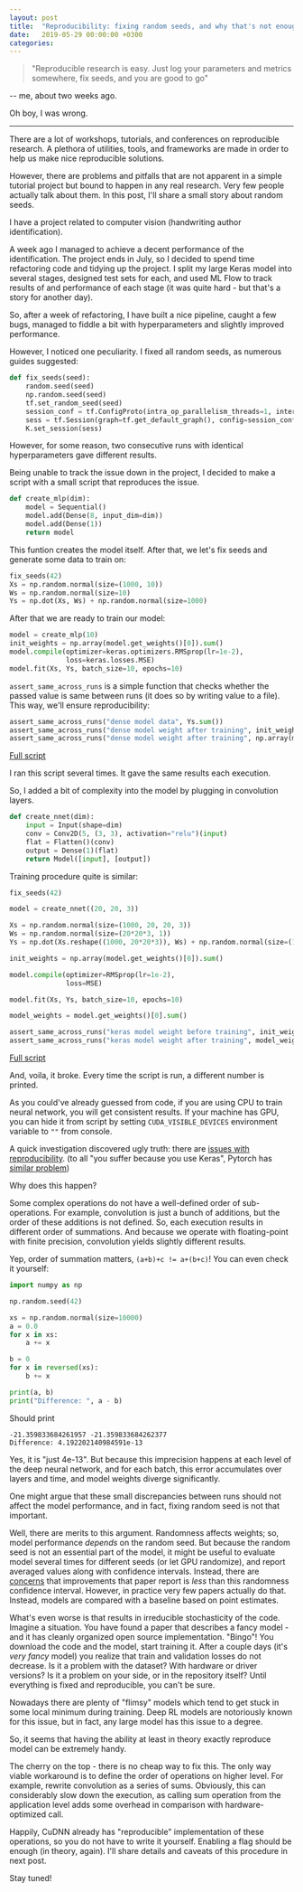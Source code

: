 ```yaml
---
layout: post
title:  "Reproducibility: fixing random seeds, and why that's not enough"
date:   2019-05-29 00:00:00 +0300
categories: 
---
```


>"Reproducible research is easy. Just log your parameters and metrics somewhere, fix seeds, and you are good to go" 

-- me, about two weeks ago. 

Oh boy, I was wrong.

---

There are a lot of workshops, tutorials, and conferences on reproducible research. 
A plethora of utilities, tools, and frameworks are made in order to help us make nice reproducible solutions.

However, there are problems and pitfalls that are not apparent in a simple tutorial project but bound to
 happen in any real research. Very few people actually talk about them. In this post, I'll share a small story about random seeds.

I have a project related to computer vision (handwriting author identification). 

A week ago I managed to achieve a decent performance of the identification.
The project ends in July, so I decided to spend time refactoring code and tidying up the project.
I split my large Keras model into several stages, designed test sets for each, and used ML Flow to 
track results of and performance of each stage (it was quite hard - but that's a story for another day). 

So, after a week of refactoring, I have built a nice pipeline, caught a few bugs, managed to fiddle a
 bit with hyperparameters and slightly improved performance. 

However, I noticed one peculiarity.
I fixed all random seeds, as numerous guides suggested:

```python
def fix_seeds(seed):
    random.seed(seed)
    np.random.seed(seed)
    tf.set_random_seed(seed)
    session_conf = tf.ConfigProto(intra_op_parallelism_threads=1, inter_op_parallelism_threads=1)
    sess = tf.Session(graph=tf.get_default_graph(), config=session_conf)
    K.set_session(sess)
```

However, for some reason, two consecutive runs with identical hyperparameters gave different results.

Being unable to track the issue down in the project, I decided to make a script with a small script that reproduces the issue.

```python
def create_mlp(dim):
    model = Sequential()
    model.add(Dense(8, input_dim=dim))
    model.add(Dense(1))
    return model
```

This funtion creates the model itself. After that, we let's fix seeds and generate some data to train on:

```python
fix_seeds(42)
Xs = np.random.normal(size=(1000, 10))
Ws = np.random.normal(size=10)
Ys = np.dot(Xs, Ws) + np.random.normal(size=1000)
```

After that we are ready to train our model:

```python
model = create_mlp(10)
init_weights = np.array(model.get_weights()[0]).sum()
model.compile(optimizer=keras.optimizers.RMSprop(lr=1e-2),
              loss=keras.losses.MSE)
model.fit(Xs, Ys, batch_size=10, epochs=10)
```

`assert_same_across_runs` is a simple function that checks whether the passed value is same between runs (it does so
by writing value to a file). This way, we'll ensure reproducibility:

```python
assert_same_across_runs("dense model data", Ys.sum())
assert_same_across_runs("dense model weight after training", init_weights)
assert_same_across_runs("dense model weight after training", np.array(model.get_weights()[0]).sum())
```

[Full script](https://github.com/rampeer/rampeer.github.io/blob/master/sources/reproducibility/reproducibility_dense.py)

I ran this script several times. It gave the same results each execution.

So, I added a bit of complexity into the model by plugging in convolution layers.

```python
def create_nnet(dim):
    input = Input(shape=dim)
    conv = Conv2D(5, (3, 3), activation="relu")(input)
    flat = Flatten()(conv)
    output = Dense(1)(flat)
    return Model([input], [output])
```

Training procedure quite is similar:

```python
fix_seeds(42)

model = create_nnet((20, 20, 3))

Xs = np.random.normal(size=(1000, 20, 20, 3))
Ws = np.random.normal(size=(20*20*3, 1))
Ys = np.dot(Xs.reshape((1000, 20*20*3)), Ws) + np.random.normal(size=(1000, 1))

init_weights = np.array(model.get_weights()[0]).sum()

model.compile(optimizer=RMSprop(lr=1e-2),
              loss=MSE)

model.fit(Xs, Ys, batch_size=10, epochs=10)

model_weights = model.get_weights()[0].sum()

assert_same_across_runs("keras model weight before training", init_weights)
assert_same_across_runs("keras model weight after training", model_weights)
```

[Full script](https://github.com/rampeer/rampeer.github.io/blob/master/sources/reproducibility/reproducibility_cnn.py)

And, voila, it broke. Every time the script is run, a different number is printed.

As you could've already guessed from code, if you are using CPU to train neural network, you will get consistent results.
If your machine has GPU, you can hide it from script by setting `CUDA_VISIBLE_DEVICES` environment variable to `""` from console.

A quick investigation discovered ugly truth: there are [issues with reproducibility](https://machinelearningmastery.com/reproducible-results-neural-networks-keras/).
(to all "you suffer because you use Keras", Pytorch has [similar problem](https://pytorch.org/docs/stable/notes/randomness.html))

Why does this happen?

Some complex operations do not have a well-defined order of sub-operations.
For example, convolution is just a bunch of additions, but the order of these additions is not defined.
So, each execution results in different order of summations. 
And because we operate with floating-point with finite precision, convolution yields slightly different results.

Yep, order of summation matters, `(a+b)+c != a+(b+c)`! You can even check it yourself:

```python
import numpy as np

np.random.seed(42)

xs = np.random.normal(size=10000)
a = 0.0
for x in xs:
    a += x

b = 0
for x in reversed(xs):
    b += x

print(a, b)
print("Difference: ", a - b)
```
Should print
```
-21.359833684261957 -21.359833684262377
Difference: 4.192202140984591e-13
```

Yes, it is "just 4e-13". But because this imprecision happens at each level of the deep neural network, and for 
each batch, this error accumulates over layers and time, and model weights diverge significantly.

One might argue that these small discrepancies between runs should not affect the model performance, and in fact, fixing random seed is not that important.

Well, there are merits to this argument. Randomness affects weights; so, model performance 
*depends* on the random seed. But because the random seed is not an essential part of the model, 
it might be useful to evaluate model several times for different seeds (or let GPU randomize), 
and report averaged values along with confidence intervals. 
Instead, there are [concerns](https://arxiv.org/abs/1709.06560) that improvements that paper report is *less* than this randomness confidence interval.
However, in practice very few papers actually do that. Instead, models are compared with a baseline based on point estimates.

What's even worse is that results in irreducible stochasticity of the code. 
Imagine a situation. You have found a paper that describes a fancy model - and it has cleanly organized open source implementation. "Bingo"! You download the code and the model, start training it. After a couple days (it's *very fancy* model)
you realize that train and validation losses do not decrease. Is it a problem with the dataset? 
With hardware or driver versions? Is it a problem on your side, or in the repository itself? Until
everything is fixed and reproducible, you can't be sure.

Nowadays there are plenty of "flimsy" models which tend to get stuck in some local minimum during training.
Deep RL models are notoriously known for this issue, but in fact, any large model has this issue to a degree.

So, it seems that having the ability at least in theory exactly reproduce model can be extremely handy.

The cherry on the top - there is no cheap way to fix this.
The only way viable workaround is to define the order of operations on higher level. For example, rewrite 
convolution as a series of sums. Obviously, this can considerably slow down the execution, 
as calling sum operation from the application level adds some overhead in comparison with hardware-optimized call.

Happily, CuDNN already has "reproducible" implementation of these operations, so you do not have to write it yourself.
Enabling a flag should be enough (in theory, again). I'll share details and caveats of this procedure in next post.

Stay tuned!
